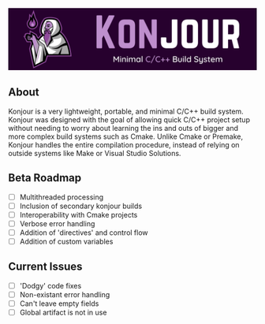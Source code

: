<img src="branding/banner.png">

## About
Konjour is a very lightweight, portable, and minimal C/C++ build system. Konjour was designed with the goal of allowing quick C/C++ project setup without needing to worry about learning the ins and outs of bigger and more complex build systems such as Cmake. Unlike Cmake or Premake, Konjour handles the entire compilation procedure, instead of relying on outside systems like Make or Visual Studio Solutions.

## Beta Roadmap
- [ ] Multithreaded processing
- [ ] Inclusion of secondary konjour builds
- [ ] Interoperability with Cmake projects
- [ ] Verbose error handling
- [ ] Addition of 'directives' and control flow
- [ ] Addition of custom variables

## Current Issues
- [ ] 'Dodgy' code fixes
- [ ] Non-existant error handling
- [ ] Can't leave empty fields
- [ ] Global artifact is not in use
